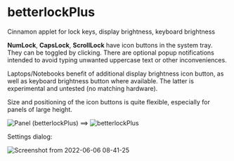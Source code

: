 # betterlockPlus
Cinnamon applet for lock keys, display brightness, keyboard brightness

**NumLock**, **CapsLock**, **ScrollLock** have icon buttons in the system tray.
They can be toggled by clicking.
There are optional popup notifications intended to avoid typing
unwanted uppercase text or other inconveniences.

Laptops/Notebooks benefit of additional display brightness icon button,
as well as keyboard brightness button where available.
The latter is experimental and untested (no matching hardware).

Size and positioning of the icon buttons is quite flexible, especially
for panels of large height.


![Panel (betterlockPlus)](https://user-images.githubusercontent.com/29117024/178412614-aed04281-69da-4c1a-89ea-df89b15709bd.png) ==> ![betterlockPlus](https://user-images.githubusercontent.com/29117024/178413587-27b27edb-b6e5-448d-ad83-0e46cba3fdcb.png)


Settings dialog:

![Screenshot from 2022-06-06 08-41-25](https://user-images.githubusercontent.com/29117024/178413099-030006bd-f5e4-4319-9b5d-7038a59e535a.png)

